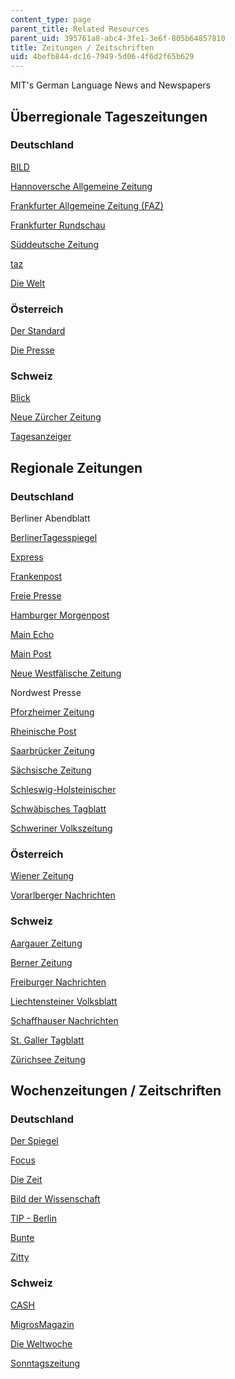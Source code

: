 ```yaml
---
content_type: page
parent_title: Related Resources
parent_uid: 395761a8-abc4-3fe1-3e6f-805b64857810
title: Zeitungen / Zeitschriften
uid: 4befb844-dc16-7949-5d06-4f6d2f65b629
---
```


MIT's German Language News and Newspapers

Überregionale Tageszeitungen
----------------------------

### Deutschland

[BILD](http://www.bild.de/)

[Hannoversche Allgemeine Zeitung](http://www.haz.de/)

[Frankfurter Allgemeine Zeitung (FAZ)](http://www.faz.net/s/homepage.html)

[Frankfurter Rundschau](http://www.fr-online.de/)

[Süddeutsche Zeitung](http://www.sueddeutsche.de/)

[taz](http://www.taz.de/)

[Die Welt](http://www.welt.de/)

### Österreich

[Der Standard](http://derstandard.at/)

[Die Presse](http://diepresse.com/)

### Schweiz

[Blick](http://www.blick.ch/)

[Neue Zürcher Zeitung](http://www.nzz.ch/)

[Tagesanzeiger](http://www.tages-anzeiger.ch/)

Regionale Zeitungen
-------------------

### Deutschland

Berliner Abendblatt

[BerlinerTagesspiegel](http://www.tagesspiegel.de/)

[Express](http://www.express.de/)

[Frankenpost](http://www.frankenpost.de/)

[Freie Presse](http://www.freiepresse.de/TEXTE/NACHRICHTEN/)

[Hamburger Morgenpost](http://www.mopo.de/)

[Main Echo](http://www.main-echo.de/)

[Main Post](http://www.mainpost.de/)

[Neue Westfälische Zeitung](http://www.wnonline.de/)

Nordwest Presse

[Pforzheimer Zeitung](http://www.pz-news.de/)

[Rheinische Post](http://www.rp-online.de/)

[Saarbrücker Zeitung](http://www.sz-sb.de/)

[Sächsische Zeitung](http://www.sz-online.de/)

[Schleswig-Holsteinischer](http://www.shz.de/)

[Schwäbisches Tagblatt](http://www.tagblatt.de/)

[Schweriner Volkszeitung](http://www.svz.de/)

### Österreich

[Wiener Zeitung](http://www.wienerzeitung.at/)

[Vorarlberger Nachrichten](http://vn.vol.at/)

### Schweiz

[Aargauer Zeitung](http://www.a-z.ch/medien/az)

[Berner Zeitung](http://www.bernerzeitung.ch/)

[Freiburger Nachrichten](http://www.freiburger-nachrichten.ch/)

[Liechtensteiner Volksblatt](http://www.volksblatt.li/)

[Schaffhauser Nachrichten](http://www.shn.ch/)

[St. Galler Tagblatt](http://www.tagblatt.ch/)

[Zürichsee Zeitung](http://www.zsz.ch/)

Wochenzeitungen / Zeitschriften
-------------------------------

### Deutschland

[Der Spiegel](http://www.spiegel.de/)

[Focus](http://focus.de/)

[Die Zeit](http://www.zeit.de/index)

[Bild der Wissenschaft](http://www.wissenschaft.de/wissenschaft/home.html)

[TIP - Berlin](http://www.tip-berlin.de/)

[Bunte](http://www.bunte.de/)

[Zitty](http://www.zitty.de/)

### Schweiz

[CASH](http://www.cash.ch/)

[MigrosMagazin](http://web.archive.org/web/20051104225030/http://www.migrosmagazin.ch/index.cfm?rub=105)

[Die Weltwoche](http://www.weltwoche.ch/)

[Sonntagszeitung](http://www.sonntagszeitung.ch/)
